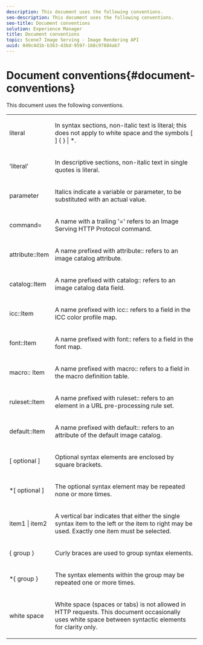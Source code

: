 ```yaml
---
description: This document uses the following conventions.
seo-description: This document uses the following conventions.
seo-title: Document conventions
solution: Experience Manager
title: Document conventions
topic: Scene7 Image Serving - Image Rendering API
uuid: 049c4d1b-b363-43bd-9597-168c97884ab7
---
```


# Document conventions{#document-conventions}

This document uses the following conventions.

<table id="simpletable_8C9DB0DA5F2B4C068794415602B768CB"> 
 <tr class="strow"> 
  <td class="stentry"> <p>literal </p> </td> 
  <td class="stentry"> <p>In syntax sections, non-italic text is literal; this does not apply to white space and the symbols [ ] { } | *. </p> </td> 
 </tr> 
 <tr class="strow"> 
  <td class="stentry"> <p>'literal' </p> </td> 
  <td class="stentry"> <p>In descriptive sections, non-italic text in single quotes is literal. </p> </td> 
 </tr> 
 <tr class="strow"> 
  <td class="stentry"> <p> <span class="varname"> parameter </span> </p> </td> 
  <td class="stentry"> <p>Italics indicate a variable or parameter, to be substituted with an actual value. </p> </td> 
 </tr> 
 <tr class="strow"> 
  <td class="stentry"> <p> <span class="codeph"> command= </span> </p> </td> 
  <td class="stentry"> <p>A name with a trailing '=' refers to an Image Serving HTTP Protocol command. </p> </td> 
 </tr> 
 <tr class="strow"> 
  <td class="stentry"> <p> <span class="codeph"> attribute::Item </span> </p> </td> 
  <td class="stentry"> <p>A name prefixed with <span class="codeph"> attribute:: </span> refers to an image catalog attribute. </p> </td> 
 </tr> 
 <tr class="strow"> 
  <td class="stentry"> <p> <span class="codeph"> catalog::Item </span> </p> </td> 
  <td class="stentry"> <p>A name prefixed with <span class="codeph"> catalog:: </span> refers to an image catalog data field. </p> </td> 
 </tr> 
 <tr class="strow"> 
  <td class="stentry"> <p> <span class="codeph"> icc::Item </span> </p> </td> 
  <td class="stentry"> <p>A name prefixed with <span class="codeph"> icc:: </span> refers to a field in the ICC color profile map. </p> </td> 
 </tr> 
 <tr class="strow"> 
  <td class="stentry"> <p> <span class="codeph"> font::Item </span> </p> </td> 
  <td class="stentry"> <p>A name prefixed with <span class="codeph"> font:: </span> refers to a field in the font map. </p> </td> 
 </tr> 
 <tr class="strow"> 
  <td class="stentry"> <p> <span class="codeph"> macro:: Item </span> </p> </td> 
  <td class="stentry"> <p>A name prefixed with <span class="codeph"> macro:: </span> refers to a field in the macro definition table. </p> </td> 
 </tr> 
 <tr class="strow"> 
  <td class="stentry"> <p> <span class="codeph"> ruleset::Item </span> </p> </td> 
  <td class="stentry"> <p>A name prefixed with <span class="codeph"> ruleset:: </span> refers to an element in a URL pre-processing rule set. </p> </td> 
 </tr> 
 <tr class="strow"> 
  <td class="stentry"> <p> <span class="codeph"> default::Item </span> </p> </td> 
  <td class="stentry"> <p>A name prefixed with <span class="codeph"> default:: </span> refers to an attribute of the default image catalog. </p> </td> 
 </tr> 
 <tr class="strow"> 
  <td class="stentry"> <p> <span class="codeph"> [ <span class="varname"> optional </span>] </span> </p> </td> 
  <td class="stentry"> <p>Optional syntax elements are enclosed by square brackets. </p> </td> 
 </tr> 
 <tr class="strow"> 
  <td class="stentry"> <p> <span class="codeph"> *[ <span class="varname"> optional </span>] </span> </p> </td> 
  <td class="stentry"> <p>The <span class="varname"> optional </span> syntax element may be repeated none or more times. </p> </td> 
 </tr> 
 <tr class="strow"> 
  <td class="stentry"> <p> <span class="codeph"> <span class="varname"> item1 </span>| <span class="varname"> item2 </span> </span> </p> </td> 
  <td class="stentry"> <p>A vertical bar indicates that either the single syntax item to the left or the item to right may be used. Exactly one item must be selected. </p> </td> 
 </tr> 
 <tr class="strow"> 
  <td class="stentry"> <p> <span class="codeph"> { <span class="varname"> group </span>} </span> </p> </td> 
  <td class="stentry"> <p>Curly braces are used to group syntax elements. </p> </td> 
 </tr> 
 <tr class="strow"> 
  <td class="stentry"> <p> <span class="codeph"> *{ <span class="varname"> group </span>} </span> </p> </td> 
  <td class="stentry"> <p>The syntax elements within the group may be repeated one or more times. </p> </td> 
 </tr> 
 <tr class="strow"> 
  <td class="stentry"> <p>white space </p> </td> 
  <td class="stentry"> <p>White space (spaces or tabs) is not allowed in HTTP requests. This document occasionally uses white space between syntactic elements for clarity only. </p> </td> 
 </tr> 
</table>

